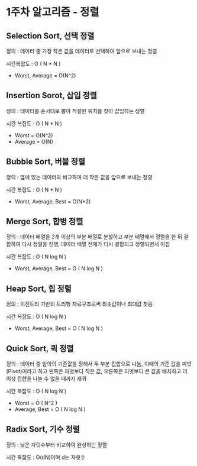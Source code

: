 # 1주차 알고리즘 - 정렬

## Selection Sort, 선택 정렬

정의 : 데이터 중 가장 작은 값을 데이터로 선택하여 앞으로 보내는 정렬

시간복잡도 : O ( N * N ) 

- Worst, Average = O(N^2)

## Insertion Sorot, 삽입 정렬

정의 : 데이터를 순서대로 뽑아 적절한 위치를 찾아 삽입하는 정렬

시간 복잡도 : O ( N * N )

- Worst = O(N^2)
- Average = O(N)

## Bubble Sort, 버블 정렬

정의 : 옆에 있는 데이터와 비교하여 더 작은 값을 앞으로 보내는 정렬

시간 복잡도 : O ( N * N )

- Worst, Average, Best = O(N*2)

## Merge Sort, 합병 정렬

정의 : 데이터 배열을 2개 이상의 부분 배열로 분할하고 부분 배열에서 정렬을 한 뒤 결합하여 다시 정렬을 진행, 데이터 배열 전체가 다시 결합되고 정렬되면서 마침

시간 복잡도 :  O ( N log N )

- Worst, Average, Best = O ( N log N )

## Heap Sort, 힙 정렬

정의 : 이진트리 기반의 트리형 자료구조로써 최솟값이나 최대값 찾음

시간 복잡도 : O ( N log N )

- Worst, Average, Best = O ( N log N )

## Quick Sort, 퀵 정렬

정의 : 데이터 중 임의의 기준값을 정해서 두 부분 집합으로 나눔, 이때의 기준 값을 피벗(Pivot)이라고 하고 왼쪽은 피벗보다 작은 값, 오른쪽은 피벗보다 큰 값을 배치하고 더 이상 집합을 나눌 수 없을 때까지 재귀

시간 복잡도 : O ( N log N )

- Worst = O ( N^2 )
- Average, Best = O ( N log N )

## Radix Sort, 기수 정렬

정의 : 낮은 자릿수부터 비교하여 완성하는 정렬

시간 복잡도 : O(dN)이며 d는 자릿수